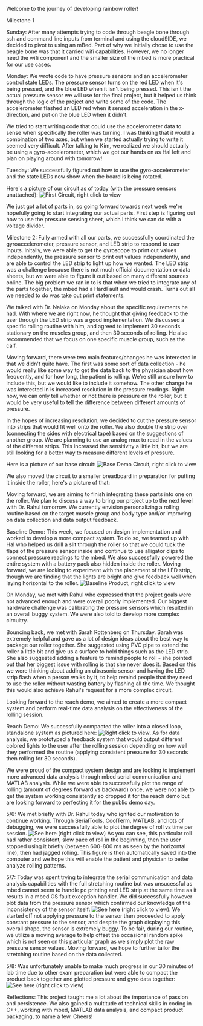 Welcome to the journey of developing rainbow roller!

Milestone 1

Sunday:
After many attempts trying to code through beagle bone through ssh and command line inputs from terminal and using the cloud9IDE, we decided to pivot to using an mBed. Part of why we initially chose to use the beagle bone was that it carried wifi capabilities. However, we no longer need the wifi component and the smaller size of the mbed is more practical for our use cases.

Monday:
We wrote code to have pressure sensors and an accelerometer control state LEDs. The pressure sensor turns on the red LED when it's being pressed, and the blue LED when it isn't being pressed. This isn't the actual pressure sensor we will use for the final project, but it helped us think through the logic of the project and write some of the code. The accelerometer flashed an LED red when it sensed acceleration in the x-direction, and put on the blue LED when it didn't.

We tried to start writing code that could use the accelerometer data to sense when specifically the roller was turning. I was thinking that it would a combination of two axes, but when we started actually trying to write it seemed very difficult. After talking to Kim, we realized we should actually be using a gyro-accelerometer, which we got our hands on as Hal left and plan on playing around with tomorrow!

Tuesday: 
We successfully figured out how to use the gyro-accelerometer and the state LEDs now show when the board is being rotated. 

Here's a picture of our circuit as of today (with the pressure sensors unattached):
![First Circuit, right click to view](https://github.com/shannon3297/rainbowRoller/blob/master/assets/milestone1.jpg)

We just got a lot of parts in, so going forward towards next week we're hopefully going to start integrating our actual parts. First step is figuring out how to use the pressure sensing sheet, which I think we can do with a voltage divider. 

Milestone 2:
Fully armed with all our parts, we successfully coordinated the gyroaccelerometer, pressure sensor, and LED strip to respond 
to user inputs. Initally, we were able to get the gyroscope to print out values independently, the pressure sensor to print out values independently, and are able to control the LED strip to light up how we wanted. The LED strip was a challenge because there is not much official documentation or data sheets, but we were able to figure it out based on many different sources online. The big problem we ran in to is that when we tried to integrate any of the parts together, the mbed had a HardFault and would crash. Turns out all we needed to do was take out print statements.

We talked with Dr. Nalaka on Monday about the specific requirements he had. With where we are right now, he thought that giving feedback to the user through the LED strip was a good implementation. We discussed a specific rolling routine with him, and agreed to implement 30 seconds stationary on the muscles group, and then 30 seconds of rolling. He also recommended that we focus on one specific muscle group, such as the calf. 

Moving forward, there were two main features/changes he was interested in that we didn't quite have. The first was some sort of data collection - he would really like some way to get the data back to the physician about how frequently, and for how long, the patient is rolling. We're still unsure how to include this, but we would like to include it somehow. The other change he was interested in is increased resolution in the pressure readings. Right now, we can only tell whether or not there is pressure on the roller, but it would be very useful to tell the difference between different amounts of pressure. 

In the hopes of increasing resolution, we decided to cut the pressure sensor into strips that would fit well onto the roller. We also double the strip over (connecting the sides with electrical tape) based on the suggestions of another group. We are planning to use an analog mux to read in the values of the different strips. This increased the sensitivity a little bit, but we are still looking for a better way to measure different levels of pressure.

Here is a picture of our base circuit:
![Base Demo Circuit, right click to view](https://github.com/shannon3297/rainbowRoller/blob/master/assets/circuit2.JPG) 

We also moved the circuit to a smaller breadboard in preparation for putting it inside the roller, here's a picture of that:


Moving forward, we are aiming to finish integrating these parts into one on the roller. We plan to discuss a way to bring our project up to the next level with Dr. Rahul tomorrow. We currently envision personalizing a rolling routine based on the target muscle group and body type and/or improving on data collection and data output feedback.

Baseline Demo:
This week, we focused on design implementation and worked to develop a more compact system. To do so, we teamed up with Hal who helped us drill a slit through the roller so that we could tuck the flaps of the pressure sensor inside and continue to use alligator clips to connect pressure readings to the mbed. We also successfully powered the entire system with a battery pack also hidden inside the roller. Moving forward, we are looking to experiment with the placement of the LED strip, though we are finding that the lights are bright and give feedback well when laying horizontal to the roller. 
![Baseline Product, right click to view](https://github.com/shannon3297/rainbowRoller/blob/master/assets/baseline.png)


On Monday, we met with Rahul who expressed that the project goals were not advanced enough and were overall poorly implemented. Our biggest hardware challenge was calibrating the pressure sensors which resulted in an overall buggy system. We were also told to develop more complex circuitry.

Bouncing back, we met with Sarah Rottenberg on Thursday. Sarah was extremely helpful and gave us a lot of design ideas about the best way to package our roller together. She suggested using PVC pipe to extend the roller a little bit and give us a surface to hold things such as the LED strip. She also suggested adding a feature to remind people to roll - she pointed out that her biggest issue with rolling is that she never does it. Based on this we were thinking about adding an ultrasonic sensor and having the LED strip flash when a person walks by it, to help remind people that they need to use the roller without wasting battery by flashing all the time. We thought this would also achieve Rahul's request for a more complex circuit.

Looking forward to the reach demo, we aimed to create a more compact system and perform real-time data analysis on the effectiveness of the rolling session.

Reach Demo:
We successfully compacted the roller into a closed loop, standalone system as pictured here: ![Right click to view](https://github.com/shannon3297/rainbowRoller/blob/master/assets/reach.png). As for data analysis, we prototyped a feedback system that would output different colored lights to the user after the rolling session depending on how well they performed the routine (applying consistent pressure for 30 seconds then rolling for 30 seconds).

We were proud of the compact system design and are looking to implement more advanced data analysis through mbed serial communication and MATLAB analysis. While we were able to successfully plot the range of rolling (amount of degrees forward vs backward) once, we were not able to get the system working consistently so dropped it for the reach demo but are looking forward to perfecting it for the public demo day.

5/6:
We met briefly with Dr. Rahul today who ignited our motivation to continue working. Through SerialTools, CoolTerm, MATLAB, and lots of debugging, we were successfully able to plot the degree of roll vs time per session.  ![See here (right click to view)](https://github.com/shannon3297/rainbowRoller/blob/master/assets/gyro.jpg) As you can see, this particular roll had rather consistent, slow pace of roll in the beginning, then the user stopped using it briefly (between 600-800 ms as seen by the horizontal line), then had jagged rolling. This figure is then automatically saved into the computer and we hope this will enable the patient and physician to better analyze rolling patterns.

5/7:
Today was spent trying to integrate the serial communication and data analysis capabilities with the full stretching routine but was unsucessful as mbed cannot seem to handle pc printing and LED strip at the same time as it results in a mbed OS fault exception handler. We did successfully however plot data from the pressure sensor which confirmed our knowledge of the inconsistency of the sensor itself: ![See here (right click to view)](https://github.com/shannon3297/rainbowRoller/blob/master/assets/pressure.jpg). We started off not applying pressure to the sensor then proceeded to apply constant pressure to the sensor, and despite the graph displaying this overall shape, the sensor is extremely buggy. To be fair, during our routine, we utilize a moving average to help offset the occasional random spike which is not seen on this particular graph as we simply plot the raw pressure sensor values. Moving forward, we hope to further tailor the stretching routine based on the data collected.

5/8:
Was unfortunately unable to make much progress in our 30 minutes of lab time due to other exam preparation but were able to compact the product back together and plotted pressure and gyro data together: ![See here (right click to view)](https://github.com/shannon3297/rainbowRoller/blob/master/assets/gyro+pressure.jpg)

Reflections:
This project taught me a lot about the importance of passion and persistence. We also gained a multitude of technical skills in coding in C++, working with mbed, MATLAB data analysis, and compact product packaging, to name a few. Cheers!

